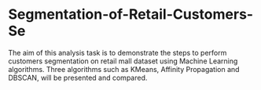 # Segmentation-of-Retail-Customers-Se
The aim of this analysis task is to demonstrate the steps to perform customers segmentation on retail mall dataset using Machine Learning algorithms. Three algorithms such as KMeans, Affinity Propagation and DBSCAN, will be presented and compared. 

